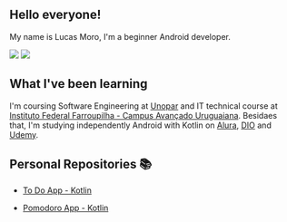 ## Hello everyone!

My name is Lucas Moro, I'm a beginner Android developer.

<a href="https://www.linkedin.com/in/lucasrmoro/" target="_blank"><img src="https://img.shields.io/badge/-LinkedIn-%230077B5?style=for-the-badge&logo=linkedin&logoColor=white" target="_blank"></a> 
<a href="mailto:lucas.rmoro1@gmail.com?Subject=Título%20da%20mensagem" target="_blank"><img src="https://img.shields.io/badge/-Gmail-lightgray?style=for-the-badge&logo=Gmail&logoColor=white" target="_blank"></a> 

## What I've been learning 

I'm coursing Software Engineering at [Unopar](https://www.unopar.com.br/institucional/nossa-historia/) and IT technical course at [Instituto Federal Farroupilha - Campus Avançado Uruguaiana](https://www.iffarroupilha.edu.br/uruguaiana). Besidaes that, I'm studying independently Android with Kotlin on [Alura](https://www.alura.com.br/sobre), [DIO](https://digitalinnovation.one) and [Udemy](https://about.udemy.com/?locale=en-us).

## Personal Repositories 📚

- [To Do App - Kotlin](https://github.com/lucasrmoro/ToDoListSantanderBootcamp)

- [Pomodoro App - Kotlin](https://github.com/lucasrmoro/PomodoroApp)
